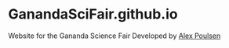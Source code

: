 # GanandaSciFair.github.io

Website for the Gananda Science Fair
Developed by [Alex Poulsen](www.github.com/AlexPoulsen)
